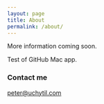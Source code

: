 ```yaml
---
layout: page
title: About
permalink: /about/
---
```


More information coming soon.

Test of GitHub Mac app.


### Contact me

[peter@uchytil.com](mailto:peter@uchytil.com)
